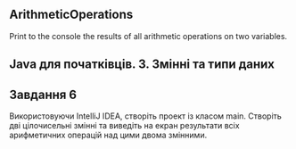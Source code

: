 ## ArithmeticOperations
Print to the console the results of all arithmetic operations on two variables.
## Java для початківців. 3. Змінні та типи даних

## Завдання 6
Використовуючи IntelliJ IDEA, створіть проект із класом main. Створіть дві цілочисельні змінні та виведіть на екран результати всіх арифметичних операцій над цими двома змінними.
